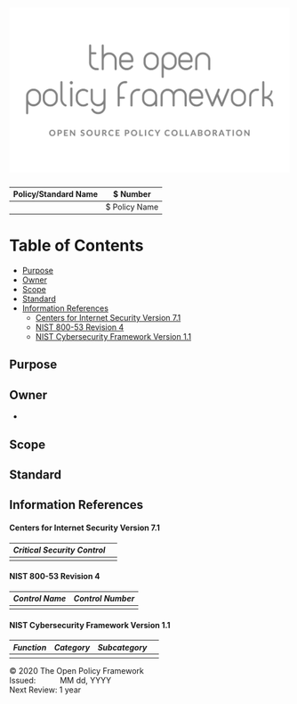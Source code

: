 ![The Open Policy Framework](/images/header.png)
================================================

| Policy/Standard Name | $ Number      |
| -------------------- | ------------- |
|                      | $ Policy Name |


# Table of Contents
- [Purpose](#purpose)
- [Owner](#owner)
- [Scope](#scope)
- [Standard](#standard)
- [Information References](#information-references)
  + [Centers for Internet Security Version 7.1](#centers-for-internet-security-version-7.1)
  + [NIST 800-53 Revision 4](#nist-800-53-revision-4)
  + [NIST Cybersecurity Framework Version 1.1](#nist-cybersecurity-framework-version-1.1)

## Purpose

## Owner
- 

## Scope

## Standard

## Information References

#### Centers for Internet Security Version 7.1

| _Critical Security Control_ |          |
| --------------------------- | -------- |
|                             |          | 

#### NIST 800-53 Revision 4

| _Control Name_ | _Control Number_ |
| -------------- | ---------------- |
|                |                  |

#### NIST Cybersecurity Framework Version 1.1

| _Function_ | _Category_ | _Subcategory_ |   |
| ---------- | ---------- | ------------- | - |
|            |            |               |   |

<div class='footer'>
  &copy; 2020 The Open Policy Framework </br>
  Issued: &nbsp;&nbsp;&nbsp;&nbsp;&nbsp;&nbsp;&nbsp;&nbsp;&nbsp; MM dd, YYYY </br>
  Next Review: 1 year </br>
</div>